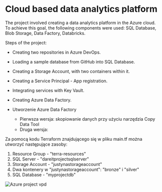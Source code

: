 # Cloud based data analytics platform
The project involved creating a data analytics platform in the Azure cloud. To achieve this goal, the following components were used: SQL Database, Blob Storage, Data Factory, Databricks.

Steps of the project:
- Creating two repositories in Azure DevOps.
- Loading a sample database from GitHub into SQL Database.
- Creating a Storage Account, with two containers within it.
- Creating a Service Principal - App registration.
- Integrating services with Key Vault.
- Creating Azure Data Factory.

- Utworzenie Azure Data Factory
   - Pierwsza wersja: skopiowanie danych przy użyciu narzędzia Copy Data Tool
   - Druga wersja:

 Za pomocą kodu Terraform znajdującego się w pliku main.tf można utworzyć następujące zasoby:

1. Resource Group - "terra-resources"
2. SQL Server - "dareitprojectsqlserver"
3. Storage Account - "justynastorageaccount" 
4. Dwa kontenery w "justynastorageaccount": "bronze" i "silver"
5. SQL Database - "myprojectdb"

 
![Azure project vpd](https://github.com/JustynaPortfolio/DareMentee/assets/159054537/92f242c1-4788-4f5b-81bf-ffc220d5651b)

